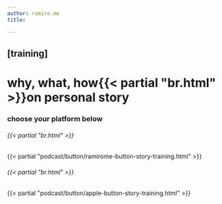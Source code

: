 ```yaml
---
author: ramiro.me
title:

---
```

## [training]
# why, what, how{{< partial "br.html" >}}on personal story
### choose your platform below

###### {{< partial "br.html" >}}
{{< partial "podcast/button/ramirome-button-story-training.html" >}}
###### {{< partial "br.html" >}}
{{< partial "podcast/button/apple-button-story-training.html" >}}
